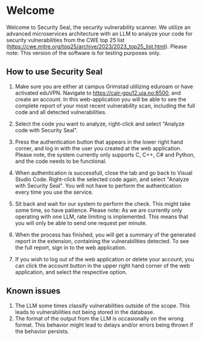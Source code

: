 # Welcome

Welcome to Security Seal, the security vulnerability scanner. We utilize an advanced microservices architecture with an LLM to analyze your code for security vulnerabilities from the CWE top 25 list (https://cwe.mitre.org/top25/archive/2023/2023_top25_list.html). Please note: This version of the software is for testing purposes only. 

## How to use Security Seal
1. Make sure you are either at campus Grimstad utilizing eduroam or have activated eduVPN. Navigate to https://cair-gpu12.uia.no:8500, and create an account. In this web-application you will be able to see the complete report of your most recent vulnerability scan, including the full code and all detected vulnerabilities.

2. Select the code you want to analyze, right-click and select "Analyze code with Security Seal".

3. Press the authentication button that appears in the lower right hand corner, and log in with the user you created at the web application. Please note, the system currently only supports C, C++, C# and Python, and the code needs to be functional.

4. When authentication is successfull, close the tab and go back to Visual Studio Code. Right-click the selected code again, and select "Analyze with Security Seal". You will not have to perform the authentication every time you use the service.

5. Sit back and wait for our system to perform the check. This might take some time, so have patience. 
Please note: As we are currently only operating with one LLM, rate limiting is implemented. This means that you will only be able to send one request per minute. 

6. When the process has finished, you will get a summary of the generated report in the extension, containing the vulnerabilities detected. To see the full report, sign in to the web application.

7. If you wish to log out of the web application or delete your account, you can click the account button in the upper right hand corner of the web application, and select the respective option.  


## Known issues
1. The LLM some times classify vulnerabilities outside of the scope. This leads to vulnerabilities not being stored in the database.
2. The format of the output from the LLM is occasionally on the wrong format. This behavior might lead to delays and/or errors being thrown if the behavior persists.  